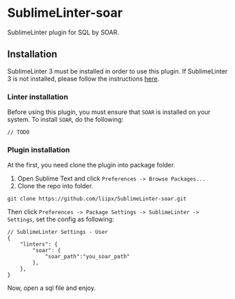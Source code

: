 # SublimeLinter-soar
SublimeLinter plugin for SQL by SOAR.

## Installation
SublimeLinter 3 must be installed in order to use this plugin. If SublimeLinter 3 is not installed, please follow the instructions [here](http://sublimelinter.readthedocs.org/en/latest/installation.html).

### Linter installation
Before using this plugin, you must ensure that `SOAR` is installed on your system. To install `SOAR`, do the following:

```
// TODO
```

### Plugin installation
At the first, you need clone the plugin into package folder.
1. Open Sublime Text and click `Preferences -> Browse Packages...`
1. Clone the repo into folder.
```shell
git clone https://github.com/liipx/SublimeLinter-soar.git
```

Then click `Preferences -> Package Settings -> SublimeLinter -> Settings`, set the config as following:
```
// SublimeLinter Settings - User
{
	"linters": {
        "soar": {
            "soar_path":"you_soar_path"
        },
    },
}

```

Now, open a sql file and enjoy.

